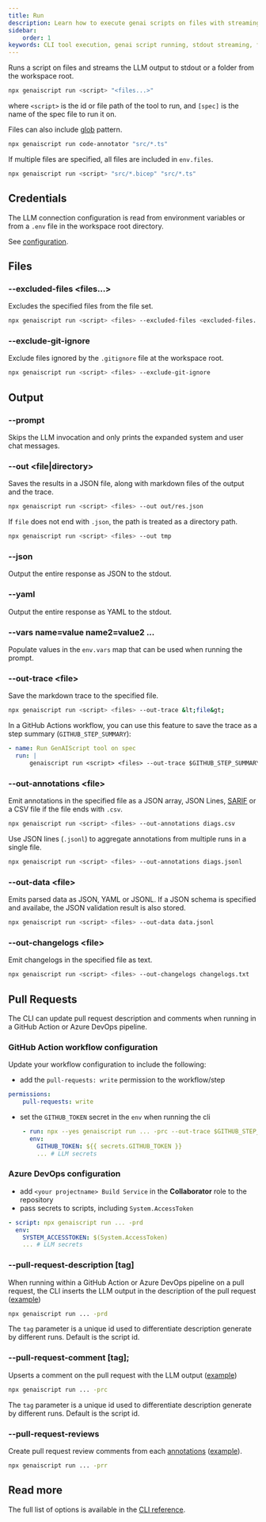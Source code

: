 ```yaml
---
title: Run
description: Learn how to execute genai scripts on files with streaming output to stdout, including usage of glob patterns, environment variables, and output options.
sidebar:
    order: 1
keywords: CLI tool execution, genai script running, stdout streaming, file globing, environment configuration
---
```


Runs a script on files and streams the LLM output to stdout or a folder from the workspace root.

```bash
npx genaiscript run <script> "<files...>"
```

where `<script>` is the id or file path of the tool to run, and `[spec]` is the name of the spec file to run it on.

Files can also include [glob](<https://en.wikipedia.org/wiki/Glob_(programming)>) pattern.

```sh
npx genaiscript run code-annotator "src/*.ts"
```

If multiple files are specified, all files are included in `env.files`.

```sh
npx genaiscript run <script> "src/*.bicep" "src/*.ts"
```

## Credentials

The LLM connection configuration is read from environment variables or from a `.env` file in the workspace root directory.

See [configuration](/genaiscript/getting-started/configuration).

## Files

### --excluded-files <files...>

Excludes the specified files from the file set.

```sh "--excluded-files <excluded-files...>"
npx genaiscript run <script> <files> --excluded-files <excluded-files...>
```

### --exclude-git-ignore

Exclude files ignored by the `.gitignore` file at the workspace root.

```sh "--exclude-git-ignore"
npx genaiscript run <script> <files> --exclude-git-ignore
```

## Output

### --prompt

Skips the LLM invocation and only prints the expanded system and user chat messages.

### --out <file|directory>

Saves the results in a JSON file, along with markdown files of the output and the trace.

```sh "--out tmp"
npx genaiscript run <script> <files> --out out/res.json
```

If `file` does not end with `.json`, the path is treated as a directory path.

```sh "--out tmp"
npx genaiscript run <script> <files> --out tmp
```

### --json

Output the entire response as JSON to the stdout.

### --yaml

Output the entire response as YAML to the stdout.

### --vars name=value name2=value2 ...

Populate values in the `env.vars` map that can be used when running the prompt.

### --out-trace &lt;file&gt;

Save the markdown trace to the specified file.

```sh
npx genaiscript run <script> <files> --out-trace &lt;file&gt;
```

In a GitHub Actions workflow, you can use this feature to save the trace as a step summary (`GITHUB_STEP_SUMMARY`):

```yaml
- name: Run GenAIScript tool on spec
  run: |
      genaiscript run <script> <files> --out-trace $GITHUB_STEP_SUMMARY
```

### --out-annotations &lt;file&gt;

Emit annotations in the specified file as a JSON array, JSON Lines, [SARIF](https://sarifweb.azurewebsites.net/) or a CSV file if the file ends with `.csv`.

```sh
npx genaiscript run <script> <files> --out-annotations diags.csv
```

Use JSON lines (`.jsonl`) to aggregate annotations from multiple runs in a single file.

```sh
npx genaiscript run <script> <files> --out-annotations diags.jsonl
```

### --out-data &lt;file&gt;

Emits parsed data as JSON, YAML or JSONL. If a JSON schema is specified
and availabe, the JSON validation result is also stored.

```sh
npx genaiscript run <script> <files> --out-data data.jsonl
```

### --out-changelogs &lt;file&gt;

Emit changelogs in the specified file as text.

```sh
npx genaiscript run <script> <files> --out-changelogs changelogs.txt
```

## Pull Requests

The CLI can update pull request description and comments when running in a GitHub Action or Azure DevOps pipeline.

### GitHub Action workflow configuration

Update your workflow configuration to include the following:

-   add the `pull-requests: write` permission to the workflow/step

```yaml
permissions:
    pull-requests: write
```

-  set the `GITHUB_TOKEN` secret in the `env` when running the cli

```yaml
    - run: npx --yes genaiscript run ... -prc --out-trace $GITHUB_STEP_SUMMARY
      env:
        GITHUB_TOKEN: ${{ secrets.GITHUB_TOKEN }}
        ... # LLM secrets
```

### Azure DevOps configuration

-   add `<your projectname> Build Service` in the **Collaborator** role to the repository
-   pass secrets to scripts, including `System.AccessToken`

```yaml
- script: npx genaiscript run ... -prd
  env:
    SYSTEM_ACCESSTOKEN: $(System.AccessToken)
    ... # LLM secrets
```

### --pull-request-description \[tag\]

When running within a GitHub Action or Azure DevOps pipeline on a pull request,
the CLI inserts the LLM output in the description of the pull request ([example](https://github.com/microsoft/genaiscript/pull/564))

```sh
npx genaiscript run ... -prd
```

The `tag` parameter is a unique id used to differentiate description generate by different runs. Default is the script id.

### --pull-request-comment \[tag\];

Upserts a comment on the pull request with the LLM output ([example](https://github.com/microsoft/genaiscript/pull/564#issuecomment-2200474305))

```sh
npx genaiscript run ... -prc
```

The `tag` parameter is a unique id used to differentiate description generate by different runs. Default is the script id.

### --pull-request-reviews

Create pull request review comments from each [annotations](/genaiscript/reference/scripts/annotations)
([example](https://github.com/microsoft/genaiscript/pull/564#pullrequestreview-2151692644)).

```sh
npx genaiscript run ... -prr
```

## Read more

The full list of options is available in the [CLI reference](/genaiscript/reference/cli/commands#run).
